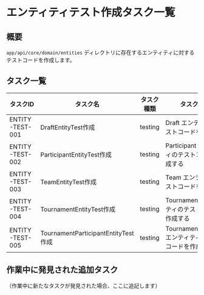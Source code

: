 # エンティティテスト作成タスク一覧

## 概要

`app/api/core/domain/entities` ディレクトリに存在するエンティティに対するテストコードを作成します。

## タスク一覧

| タスクID        | タスク名                            | タスク種類 | タスクの概要                                               |
| --------------- | ----------------------------------- | ---------- | ---------------------------------------------------------- |
| ENTITY-TEST-001 | DraftEntityTest作成                 | testing    | Draft エンティティのテストコードを作成する                 |
| ENTITY-TEST-002 | ParticipantEntityTest作成           | testing    | Participant エンティティのテストコードを作成する           |
| ENTITY-TEST-003 | TeamEntityTest作成                  | testing    | Team エンティティのテストコードを作成する                  |
| ENTITY-TEST-004 | TournamentEntityTest作成            | testing    | Tournament エンティティのテストコードを作成する            |
| ENTITY-TEST-005 | TournamentParticipantEntityTest作成 | testing    | TournamentParticipant エンティティのテストコードを作成する |

## 作業中に発見された追加タスク

（作業中に新たなタスクが発見された場合、ここに追記します）
